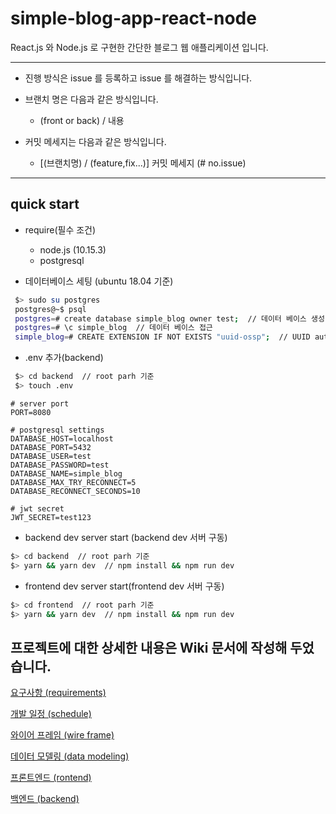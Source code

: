 # simple-blog-app-react-node

React.js 와 Node.js 로 구현한 간단한 블로그 웹 애플리케이션 입니다.

---

- 진행 방식은 issue 를 등록하고 issue 를 해결하는 방식입니다.
- 브랜치 명은 다음과 같은 방식입니다.
  - (front or back) / 내용
- 커밋 메세지는 다음과 같은 방식입니다.

  - [(브랜치명) / (feature,fix...)] 커밋 메세지 (# no.issue)

---

## quick start

- require(필수 조건)

  - node.js (10.15.3)
  - postgresql

- 데이터베이스 세팅 (ubuntu 18.04 기준)
```bash
 $> sudo su postgres
 postgres@~$ psql
 postgres=# create database simple_blog owner test;  // 데이터 베이스 생성
 postgres=# \c simple_blog  // 데이터 베이스 접근
 simple_blog=# CREATE EXTENSION IF NOT EXISTS "uuid-ossp";  // UUID auto generator을 위한 세팅
```

- .env 추가(backend)

```bash
 $> cd backend  // root parh 기준 
 $> touch .env
```

```
# server port
PORT=8080

# postgresql settings
DATABASE_HOST=localhost
DATABASE_PORT=5432
DATABASE_USER=test
DATABASE_PASSWORD=test
DATABASE_NAME=simple_blog
DATABASE_MAX_TRY_RECONNECT=5
DATABASE_RECONNECT_SECONDS=10

# jwt secret
JWT_SECRET=test123

```

- backend dev server start (backend dev 서버 구동)
```bash
$> cd backend  // root parh 기준 
$> yarn && yarn dev  // npm install && npm run dev
```

- frontend dev server start(frontend dev 서버 구동)
```bash
$> cd frontend  // root parh 기준 
$> yarn && yarn dev  // npm install && npm run dev
```

## 프로젝트에 대한 상세한 내용은 Wiki 문서에 작성해 두었습니다.

[요구사항 (requirements)](<https://github.com/sc372/simple-blog-app-react-node/wiki/%EC%9A%94%EA%B5%AC%EC%82%AC%ED%95%AD-(requirements)>)

[개발 일정 (schedule)](<https://github.com/sc372/simple-blog-app-react-node/wiki/%EA%B0%9C%EB%B0%9C-%EC%9D%BC%EC%A0%95-(schedule)>)

[와이어 프레임 (wire frame)](<https://github.com/sc372/simple-blog-app-react-node/wiki/%EC%99%80%EC%9D%B4%EC%96%B4-%ED%94%84%EB%A0%88%EC%9E%84-(wire-frame)>)

[데이터 모델링 (data modeling)](<https://github.com/sc372/simple-blog-app-react-node/wiki/%EB%8D%B0%EC%9D%B4%ED%84%B0-%EB%AA%A8%EB%8D%B8%EB%A7%81-(data-modeling)>)

[프론트엔드 (rontend)](<https://github.com/sc372/simple-blog-app-react-node/wiki/%ED%94%84%EB%A1%A0%ED%8A%B8%EC%97%94%EB%93%9C-(frontend)>)

[백엔드 (backend)](<https://github.com/sc372/simple-blog-app-react-node/wiki/%EB%B0%B1%EC%97%94%EB%93%9C-(backend)>)

